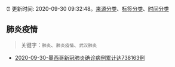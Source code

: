 :alarm_clock: 更新时间: 2020-09-30 09:32:48。[来源分类](../README.md)、[标签分类](../TAGS.md)、[时间分类](../TIMELINE.md)

## 肺炎疫情


> 关键字：`肺炎`、`肺炎疫情`、`武汉肺炎`



- [2020-09-30-​墨西哥新冠肺炎确诊病例累计达738163例](http://app.cctv.com/special/cportal/detail/arti/index.html?id=ArticYgxjVux25VOTZyiWEY3200930&isfromapp=1) 